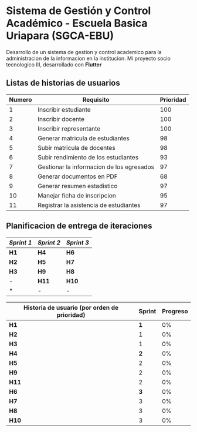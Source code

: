 # Sistema de Gestión y Control Académico - Escuela Basica Uriapara (SGCA-EBU)

Desarrollo de un sistema de gestion y control academico para la administracion de la informacion en la institucion. Mi proyecto socio tecnologico III, desarrollado con **Flutter**

## Listas de historias de usuarios
| Numero | Requisito | Prioridad |
| ----------- | ----------- | ------------| 
| 1 | Inscribir estudiante | 100 |
| 2 | Inscribir docente | 100 |
| 3 | Inscribir representante | 100 |
| 4 | Generar matricula de estudiantes | 98 |
| 5 | Subir matricula de docentes | 98 |
| 6 | Subir rendimiento de los estudiantes | 93 |
| 7 | Gestionar la informacion de los egresados | 97 |
| 8 | Generar documentos en PDF | 68 |
| 9 | Generar resumen estadistico | 97 |
| 10 | Manejar ficha de inscripcion | 95 |
| 11 | Registrar la asistencia de estudiantes | 97 |


## Planificacion de entrega de iteraciones
| **_Sprint 1_**| **_Sprint 2_**  | **_Sprint 3_** |
| ----------- | ----------- | ------------| 
| **H1** | **H4** | **H6** |
| **H2** | **H5** | **H7** |
| **H3** | **H9** | **H8** |
| - | **H11** | **H10** |
| * | - | - |


| Historia de usuario (por orden de prioridad)| Sprint | Progreso |
| ----------- | ----------- | ----------- |
|**H1**|**1**| 0% |
|**H2**|1| 0%|
|**H3**|1| 0% |
|**H4**|**2**| 0% |
|**H5**|2| 0% |
|**H9**|2| 0% |
|**H11**|2| 0% |
|**H6**|**3**| 0%|
|**H7**|3| 0% |
|**H8**|3| 0% |
|**H10**|3| 0%|


